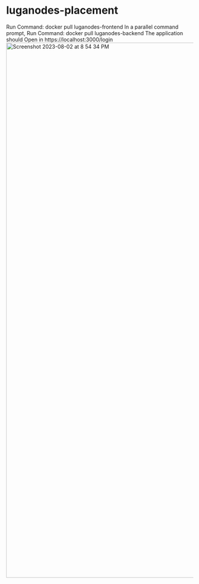 # luganodes-placement
Run Command: docker pull luganodes-frontend
In a parallel command prompt, Run Command: docker pull luganodes-backend
The application should Open in https://localhost:3000/login
<img width="1438" alt="Screenshot 2023-08-02 at 8 54 34 PM" src="https://github.com/ashwinbalaji1102/luganodes-placement/assets/141206964/44d33211-5386-49ea-86e4-79035876de87">

